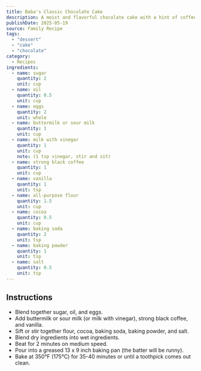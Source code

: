 ```yaml
---
title: Baba's Classic Chocolate Cake
description: A moist and flavorful chocolate cake with a hint of coffee
publishDate: 2025-05-19
source: Family Recipe
tags:
  - "dessert"
  - "cake"
  - "chocolate"
category:
  - Recipes
ingredients:
  - name: sugar
    quantity: 2
    unit: cup
  - name: oil
    quantity: 0.5
    unit: cup
  - name: eggs
    quantity: 2
    unit: whole
  - name: buttermilk or sour milk
    quantity: 1
    unit: cup
  - name: milk with vinegar
    quantity: 1
    unit: cup
    note: (1 tsp vinegar, stir and sit)
  - name: strong black coffee
    quantity: 1
    unit: cup
  - name: vanilla
    quantity: 1
    unit: tsp
  - name: all-purpose flour
    quantity: 1.5
    unit: cup
  - name: cocoa
    quantity: 0.5
    unit: cup
  - name: baking soda
    quantity: 2
    unit: tsp
  - name: baking powder
    quantity: 1
    unit: tsp
  - name: salt
    quantity: 0.5
    unit: tsp
---
```


## Instructions

- Blend together sugar, oil, and eggs.
- Add buttermilk or sour milk (or milk with vinegar), strong black coffee, and vanilla.
- Sift or stir together flour, cocoa, baking soda, baking powder, and salt.
- Blend dry ingredients into wet ingredients.
- Beat for 2 minutes on medium speed.
- Pour into a greased 13 x 9 inch baking pan (the batter will be runny).
- Bake at 350°F (175°C) for 35-40 minutes or until a toothpick comes out clean.
